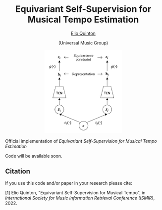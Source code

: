 <div  align="center">

# Equivariant Self-Supervision for Musical Tempo Estimation

[Elio Quinton](https://scholar.google.com/citations?user=IaciybgAAAAJ) 

(Universal Music Group)

<p align="center">
<img src="sst_diagram.png" width="250">
</p align="center">
</div>

Official implementation of *Equivariant Self-Supervision for Musical Tempo Estimation*

Code will be available soon. 


## Citation

If you use this code and/or paper in your research please cite: 

[1] Elio Quinton, "Equivariant Self-Supervision for Musical Tempo", in *International Society for Music Information Retrieval Conference (ISMIR)*, 2022.